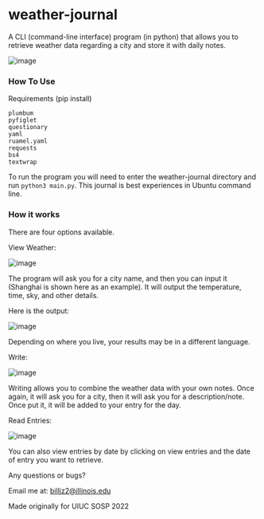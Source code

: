 # weather-journal
A CLI (command-line interface) program (in python) that allows you to retrieve weather data regarding a city and store it with daily notes.

![image](https://user-images.githubusercontent.com/33736335/175537771-20345b16-a79a-496b-b055-e94575d60000.png)

### How To Use

Requirements (pip install)
```
plumbum
pyfiglet
questionary
yaml
ruamel.yaml
requests
bs4
textwrap
```

To run the program you will need to enter the weather-journal directory and run ```python3 main.py```. This journal is best experiences in Ubuntu command line.

### How it works

There are four options available.

View Weather:

![image](https://user-images.githubusercontent.com/33736335/175544400-2555187b-b7c9-4fb7-aadd-b6eeba98674a.png)

The program will ask you for a city name, and then you can input it (Shanghai is shown here as an example). It will output the temperature, time, sky, and other details.

Here is the output:

![image](https://user-images.githubusercontent.com/33736335/175548030-9d72951a-3018-4d31-9f01-1f857af07b4e.png)

Depending on where you live, your results may be in a different language.

Write:

![image](https://user-images.githubusercontent.com/33736335/175548191-0c5e4e5e-9f4c-4aa1-a53e-a75ec43ca10d.png)

Writing allows you to combine the weather data with your own notes. Once again, it will ask you for a city, then it will ask you for a description/note. Once put it, it will be added to your entry for the day.

Read Entries:

![image](https://user-images.githubusercontent.com/33736335/175548396-3d305584-c065-40ce-b8b2-a39c37a30674.png)


You can also view entries by date by clicking on view entries and the date of entry you want to retrieve.


Any questions or bugs?

Email me at: billjz2@illinois.edu

Made originally for UIUC SOSP 2022

